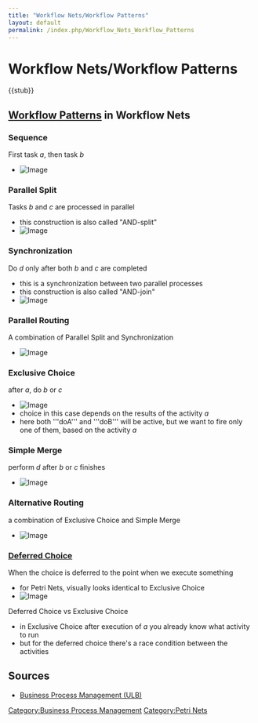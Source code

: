 ```yaml
---
title: "Workflow Nets/Workflow Patterns"
layout: default
permalink: /index.php/Workflow_Nets_Workflow_Patterns
---
```


# Workflow Nets/Workflow Patterns

{{stub}}

## [Workflow Patterns](Workflow_Patterns) in Workflow Nets

### Sequence
First task $a$, then task $b$
- <img src="https://raw.github.com/alexeygrigorev/wiki-figures/master/ulb/bpm/pn/petri-net-sequence.png" alt="Image">


### Parallel Split
Tasks $b$ and $c$ are processed in parallel
- this construction is also called "AND-split"
- <img src="https://raw.github.com/alexeygrigorev/wiki-figures/master/ulb/bpm/pn/petri-net-par-split.png" alt="Image">


### Synchronization
Do $d$ only after both $b$ and $c$ are completed 
- this is a synchronization between two parallel processes 
- this construction is also called "AND-join"
- <img src="https://raw.github.com/alexeygrigorev/wiki-figures/master/ulb/bpm/pn/petri-net-synch.png" alt="Image">


### Parallel Routing
A combination of Parallel Split and Synchronization
- <img src="https://raw.github.com/alexeygrigorev/wiki-figures/master/ulb/bpm/pn/petri-net-parallel-ex.png" alt="Image">


### Exclusive Choice
after $a$, do $b$ or $c$
- <img src="https://raw.github.com/alexeygrigorev/wiki-figures/master/ulb/bpm/pn/petri-net-xor.png" alt="Image">
- choice in this case depends on the results of the activity $a$
- here both '''doA''' and '''doB''' will be active, but we want to fire only one of them, based on the activity $a$ 


### Simple Merge
perform $d$ after $b$ or $c$ finishes
- <img src="https://raw.github.com/alexeygrigorev/wiki-figures/master/ulb/bpm/pn/petri-net-xor-merge.png" alt="Image">


### Alternative Routing
a combination of Exclusive Choice and Simple Merge
- <img src="https://raw.github.com/alexeygrigorev/wiki-figures/master/ulb/bpm/pn/petri-net-alt-routing.png" alt="Image">


### [Deferred Choice](Deferred_Choice)
When the choice is deferred to the point when we execute something 
- for Petri Nets, visually looks identical to Exclusive Choice
- <img src="https://raw.github.com/alexeygrigorev/wiki-figures/master/ulb/bpm/pn/petri-net-deferred-choice.png" alt="Image">


Deferred Choice vs Exclusive Choice
- in Exclusive Choice after execution of $a$ you already know what activity to run
- but for the deferred choice there's a race condition between the activities 


## Sources
- [Business Process Management (ULB)](Business_Process_Management_(ULB))

[Category:Business Process Management](Category_Business_Process_Management)
[Category:Petri Nets](Category_Petri_Nets)